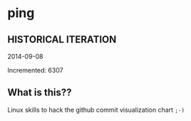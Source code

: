 # ping

## HISTORICAL ITERATION
2014-09-08

Incremented: 6307

## What is this?? 
Linux skills to hack the github commit visualization chart `;-)`
